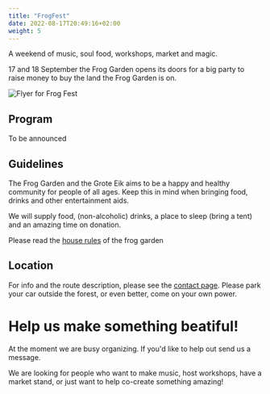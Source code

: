 ```yaml
---
title: "FrogFest"
date: 2022-08-17T20:49:16+02:00
weight: 5
---
```


A weekend of music, soul food, workshops, market and magic.

17 and 18 September the Frog Garden opens its doors for a big party to raise money to buy the land the Frog Garden is on.

<!--more-->

![Flyer for Frog Fest](/images/events/frogfest-flyer.jpg)


## Program
To be announced

## Guidelines
The Frog Garden and the Grote Eik aims to be a happy and healthy community for people of all ages.
Keep this in mind when bringing food, drinks and other entertainment aids.

We will supply food, (non-alcoholic) drinks, a place to sleep (bring a tent) and an amazing time on donation.

Please read the [house rules](/documents/frog-garden-guidelines.pdf) of the frog garden

## Location
For info and the route description, please see the [contact page](/contact).
Please park your car outside the forest, or even better, come on your own power.

# Help us make something beatiful!
At the moment we are busy organizing.
If you'd like to help out send us a message.

We are looking for people who want  to make music, host workshops, have a market stand, or just want to help co-create something amazing!


